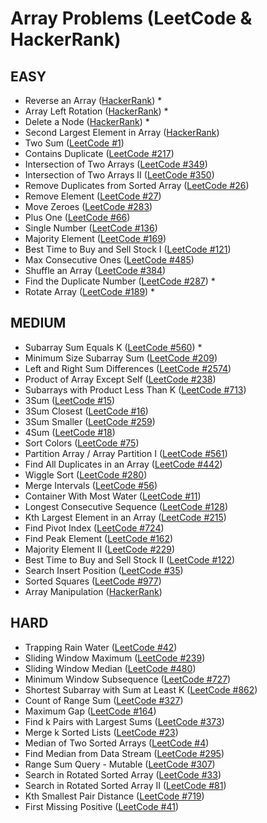 # Array Problems (LeetCode & HackerRank)

## EASY
- Reverse an Array ([HackerRank](https://www.hackerrank.com/challenges/arrays-ds/problem)) *  
- Array Left Rotation ([HackerRank](https://www.hackerrank.com/challenges/array-left-rotation/problem)) *  
- Delete a Node ([HackerRank](https://www.hackerrank.com/challenges/delete-a-node/problem)) *  
- Second Largest Element in Array ([HackerRank](https://www.hackerrank.com/))  
- Two Sum ([LeetCode #1](https://leetcode.com/problems/two-sum/))  
- Contains Duplicate ([LeetCode #217](https://leetcode.com/problems/contains-duplicate/))  
- Intersection of Two Arrays ([LeetCode #349](https://leetcode.com/problems/intersection-of-two-arrays/))  
- Intersection of Two Arrays II ([LeetCode #350](https://leetcode.com/problems/intersection-of-two-arrays-ii/))  
- Remove Duplicates from Sorted Array ([LeetCode #26](https://leetcode.com/problems/remove-duplicates-from-a-sorted-array/))  
- Remove Element ([LeetCode #27](https://leetcode.com/problems/remove-element/))  
- Move Zeroes ([LeetCode #283](https://leetcode.com/problems/move-zeroes/))  
- Plus One ([LeetCode #66](https://leetcode.com/problems/plus-one/))  
- Single Number ([LeetCode #136](https://leetcode.com/problems/single-number/))  
- Majority Element ([LeetCode #169](https://leetcode.com/problems/majority-element/))  
- Best Time to Buy and Sell Stock I ([LeetCode #121](https://leetcode.com/problems/best-time-to-buy-and-sell-stock/))  
- Max Consecutive Ones ([LeetCode #485](https://leetcode.com/problems/max-consecutive-ones/))  
- Shuffle an Array ([LeetCode #384](https://leetcode.com/problems/shuffle-an-array/))  
- Find the Duplicate Number ([LeetCode #287](https://leetcode.com/problems/find-the-duplicate-number/)) *  
- Rotate Array ([LeetCode #189](https://leetcode.com/problems/rotate-array/)) *

## MEDIUM
- Subarray Sum Equals K ([LeetCode #560](https://leetcode.com/problems/subarray-sum-equals-k/)) *  
- Minimum Size Subarray Sum ([LeetCode #209](https://leetcode.com/problems/minimum-size-subarray-sum/))  
- Left and Right Sum Differences ([LeetCode #2574](https://leetcode.com/problems/left-and-right-sum-differences/))  
- Product of Array Except Self ([LeetCode #238](https://leetcode.com/problems/product-of-array-except-self/))  
- Subarrays with Product Less Than K ([LeetCode #713](https://leetcode.com/problems/subarray-product-less-than-k/))  
- 3Sum ([LeetCode #15](https://leetcode.com/problems/3sum/))  
- 3Sum Closest ([LeetCode #16](https://leetcode.com/problems/3sum-closest/))  
- 3Sum Smaller ([LeetCode #259](https://leetcode.com/problems/3sum-smaller/))  
- 4Sum ([LeetCode #18](https://leetcode.com/problems/4sum/))  
- Sort Colors ([LeetCode #75](https://leetcode.com/problems/sort-colors/))  
- Partition Array / Array Partition I ([LeetCode #561](https://leetcode.com/problems/array-partition-i/))  
- Find All Duplicates in an Array ([LeetCode #442](https://leetcode.com/problems/find-all-duplicates-in-an-array/))  
- Wiggle Sort ([LeetCode #280](https://leetcode.com/problems/wiggle-sort/))  
- Merge Intervals ([LeetCode #56](https://leetcode.com/problems/merge-intervals/))  
- Container With Most Water ([LeetCode #11](https://leetcode.com/problems/container-with-most-water/))  
- Longest Consecutive Sequence ([LeetCode #128](https://leetcode.com/problems/longest-consecutive-sequence/))  
- Kth Largest Element in an Array ([LeetCode #215](https://leetcode.com/problems/kth-largest-element-in-an-array/))  
- Find Pivot Index ([LeetCode #724](https://leetcode.com/problems/find-pivot-index/))  
- Find Peak Element ([LeetCode #162](https://leetcode.com/problems/find-peak-element/))  
- Majority Element II ([LeetCode #229](https://leetcode.com/problems/majority-element-ii/))  
- Best Time to Buy and Sell Stock II ([LeetCode #122](https://leetcode.com/problems/best-time-to-buy-and-sell-stock-ii/))  
- Search Insert Position ([LeetCode #35](https://leetcode.com/problems/search-insert-position/))  
- Sorted Squares ([LeetCode #977](https://leetcode.com/problems/squares-of-a-sorted-array/))  
- Array Manipulation ([HackerRank](https://www.hackerrank.com/challenges/crush/problem))

## HARD
- Trapping Rain Water ([LeetCode #42](https://leetcode.com/problems/trapping-rain-water/))  
- Sliding Window Maximum ([LeetCode #239](https://leetcode.com/problems/sliding-window-maximum/))  
- Sliding Window Median ([LeetCode #480](https://leetcode.com/problems/sliding-window-median/))  
- Minimum Window Subsequence ([LeetCode #727](https://leetcode.com/problems/minimum-window-subsequence/))  
- Shortest Subarray with Sum at Least K ([LeetCode #862](https://leetcode.com/problems/shortest-subarray-with-sum-at-least-k/))  
- Count of Range Sum ([LeetCode #327](https://leetcode.com/problems/count-of-range-sum/))  
- Maximum Gap ([LeetCode #164](https://leetcode.com/problems/maximum-gap/))  
- Find k Pairs with Largest Sums ([LeetCode #373](https://leetcode.com/problems/find-k-pairs-with-largest-sums/))  
- Merge k Sorted Lists ([LeetCode #23](https://leetcode.com/problems/merge-k-sorted-lists/))  
- Median of Two Sorted Arrays ([LeetCode #4](https://leetcode.com/problems/median-of-two-sorted-arrays/))  
- Find Median from Data Stream ([LeetCode #295](https://leetcode.com/problems/find-median-from-data-stream/))  
- Range Sum Query - Mutable ([LeetCode #307](https://leetcode.com/problems/range-sum-query-mutable/))  
- Search in Rotated Sorted Array ([LeetCode #33](https://leetcode.com/problems/search-in-rotated-sorted-array/))  
- Search in Rotated Sorted Array II ([LeetCode #81](https://leetcode.com/problems/search-in-rotated-sorted-array-ii/))  
- Kth Smallest Pair Distance ([LeetCode #719](https://leetcode.com/problems/find-k-th-smallest-pair-distance/))  
- First Missing Positive ([LeetCode #41](https://leetcode.com/problems/first-missing-positive/))